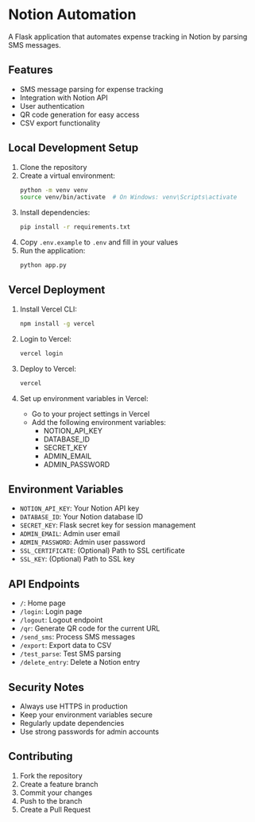 # Notion Automation

A Flask application that automates expense tracking in Notion by parsing SMS messages.

## Features

- SMS message parsing for expense tracking
- Integration with Notion API
- User authentication
- QR code generation for easy access
- CSV export functionality

## Local Development Setup

1. Clone the repository
2. Create a virtual environment:
   ```bash
   python -m venv venv
   source venv/bin/activate  # On Windows: venv\Scripts\activate
   ```
3. Install dependencies:
   ```bash
   pip install -r requirements.txt
   ```
4. Copy `.env.example` to `.env` and fill in your values
5. Run the application:
   ```bash
   python app.py
   ```

## Vercel Deployment

1. Install Vercel CLI:
   ```bash
   npm install -g vercel
   ```

2. Login to Vercel:
   ```bash
   vercel login
   ```

3. Deploy to Vercel:
   ```bash
   vercel
   ```

4. Set up environment variables in Vercel:
   - Go to your project settings in Vercel
   - Add the following environment variables:
     - NOTION_API_KEY
     - DATABASE_ID
     - SECRET_KEY
     - ADMIN_EMAIL
     - ADMIN_PASSWORD

## Environment Variables

- `NOTION_API_KEY`: Your Notion API key
- `DATABASE_ID`: Your Notion database ID
- `SECRET_KEY`: Flask secret key for session management
- `ADMIN_EMAIL`: Admin user email
- `ADMIN_PASSWORD`: Admin user password
- `SSL_CERTIFICATE`: (Optional) Path to SSL certificate
- `SSL_KEY`: (Optional) Path to SSL key

## API Endpoints

- `/`: Home page
- `/login`: Login page
- `/logout`: Logout endpoint
- `/qr`: Generate QR code for the current URL
- `/send_sms`: Process SMS messages
- `/export`: Export data to CSV
- `/test_parse`: Test SMS parsing
- `/delete_entry`: Delete a Notion entry

## Security Notes

- Always use HTTPS in production
- Keep your environment variables secure
- Regularly update dependencies
- Use strong passwords for admin accounts

## Contributing

1. Fork the repository
2. Create a feature branch
3. Commit your changes
4. Push to the branch
5. Create a Pull Request
